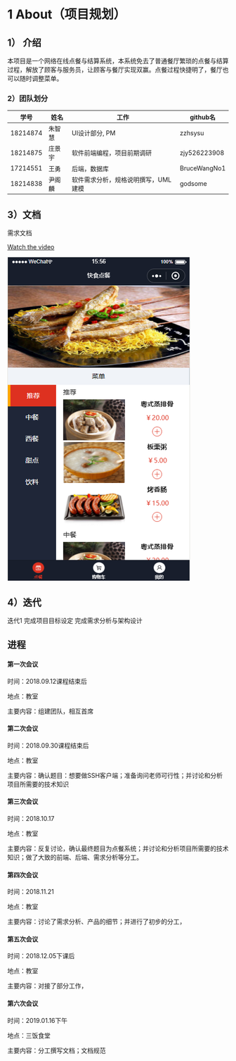 # 1 About（项目规划）

## 1）	介绍

本项目是一个网络在线点餐与结算系统，本系统免去了普通餐厅繁琐的点餐与结算过程，解放了顾客与服务员，让顾客与餐厅实现双赢。点餐过程快捷明了，餐厅也可以随时调整菜单。
### 2）团队划分


| 学号     | 姓名   | 工作                                | github名     |
| -------- | ------ | ----------------------------------- | ------------ |
| 18214874 | 朱智慧 | UI设计部分, PM                      | zzhsysu      |
| 18214875 | 庄景宇 | 软件前端编程，项目前期调研          | zjy526223908 |
| 17214551 | 王勇   | 后端，数据库                        | BruceWangNo1 |
| 18214838 | 尹阁麟 | 软件需求分析，规格说明撰写，UML建模 | godsome      |

## 3）文档

需求文档

[Watch the video](https://www.meipai.com/media/1078311199)


[![Watch the video](images/index1.png)](https://www.meipai.com/media/1078311199)


## 4）迭代

迭代1
完成项目目标设定
完成需求分析与架构设计


## 进程

#### 第一次会议

时间：2018.09.12课程结束后

地点：教室

主要内容：组建团队，相互首席

#### 第二次会议

时间：2018.09.30课程结束后

地点：教室

主要内容：确认题目：想要做SSH客户端；准备询问老师可行性；并讨论和分析项目所需要的技术知识

#### 第三次会议

时间：2018.10.17

地点：教室

主要内容：反复讨论，确认最终题目为点餐系统；并讨论和分析项目所需要的技术知识；做了大致的前端、后端、需求分析等分工。

#### 第四次会议

时间：2018.11.21

地点：教室

主要内容：讨论了需求分析、产品的细节；并进行了初步的分工，

#### 第五次会议

时间：2018.12.05下课后

地点：教室

主要内容：对接了部分工作，

#### 第六次会议

时间：2019.01.16下午

地点：三饭食堂

主要内容：分工撰写文档；文档规范
